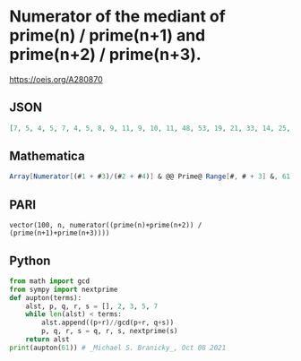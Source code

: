 # Numerator of the mediant of prime\(n\) / prime\(n\+1\) and prime\(n\+2\) / prime\(n\+3\)\.
https://oeis.org/A280870
## JSON
```JSON
[7, 5, 4, 5, 7, 4, 5, 8, 9, 11, 9, 10, 11, 48, 53, 19, 21, 33, 14, 25, 13, 14, 18, 19, 25, 52, 53, 55, 59, 61, 44, 135, 143, 145, 153, 157, 27, 168, 173, 177, 185, 187, 97, 49, 204, 211, 219, 113, 115, 78, 237, 245, 249, 257, 263, 89, 91, 69, 40, 287, 295]
```
## Mathematica
```Mathematica
Array[Numerator[(#1 + #3)/(#2 + #4)] & @@ Prime@ Range[#, # + 3] &, 61] (* _Michael De Vlieger_, Oct 08 2021 *)
```
## PARI
```PARI
vector(100, n, numerator((prime(n)+prime(n+2)) / (prime(n+1)+prime(n+3))))
```
## Python
```Python
from math import gcd
from sympy import nextprime
def aupton(terms):
    alst, p, q, r, s = [], 2, 3, 5, 7
    while len(alst) < terms:
        alst.append((p+r)//gcd(p+r, q+s))
        p, q, r, s = q, r, s, nextprime(s)
    return alst
print(aupton(61)) # _Michael S. Branicky_, Oct 08 2021
```
